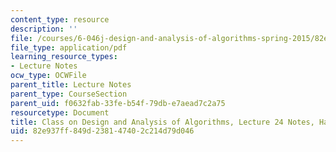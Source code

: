 ```yaml
---
content_type: resource
description: ''
file: /courses/6-046j-design-and-analysis-of-algorithms-spring-2015/82e937ff849d238147402c214d79d046_MIT6_046JS15_writtenlec24.pdf
file_type: application/pdf
learning_resource_types:
- Lecture Notes
ocw_type: OCWFile
parent_title: Lecture Notes
parent_type: CourseSection
parent_uid: f0632fab-33fe-b54f-79db-e7aead7c2a75
resourcetype: Document
title: Class on Design and Analysis of Algorithms, Lecture 24 Notes, Handwritten
uid: 82e937ff-849d-2381-4740-2c214d79d046
---
```

